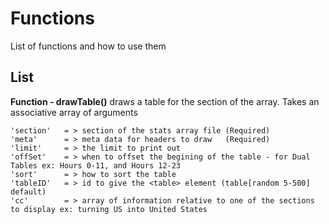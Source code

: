 # Functions #
List of functions and how to use them


## List ##
**Function - drawTable()** draws a table for the section of the array.  Takes an associative array of arguments
```
'section' 	= > section of the stats array file	(Required)
'meta'		= > meta data for headers to draw	(Required)
'limit'		= > the limit to print out
'offSet'	= > when to offset the begining of the table - for Dual Tables ex: Hours 0-11, and Hours 12-23
'sort'		= > how to sort the table
'tableID'	= > id to give the <table> element (table[random 5-500] default)
'cc'		= > array of information relative to one of the sections to display ex: turning US into United States
```